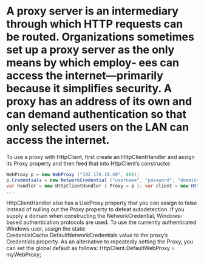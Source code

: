 # A proxy server is an intermediary through which HTTP requests can be routed. Organizations sometimes set up a proxy server as the only means by which employ‐ ees can access the internet—primarily because it simplifies security. A proxy has an address of its own and can demand authentication so that only selected users on the LAN can access the internet.
To use a proxy with HttpClient, first create an HttpClientHandler and assign its Proxy property and then feed that into HttpClient’s constructor:
```c#
WebProxy p = new WebProxy ("192.178.10.49", 808);
p.Credentials = new NetworkCredential ("username", "password", "domain");
var handler = new HttpClientHandler { Proxy = p }; var client = new HttpClient (handler);
...
```
HttpClientHandler also has a UseProxy property that you can assign to false instead of nulling out the Proxy property to defeat autodetection.
If you supply a domain when constructing the NetworkCredential, Windows-based authentication protocols are used. To use the currently authenticated Windows user, assign the static CredentialCache.DefaultNetworkCredentials value to the proxy’s Credentials property.
As an alternative to repeatedly setting the Proxy, you can set the global default as follows:
    HttpClient.DefaultWebProxy = myWebProxy;